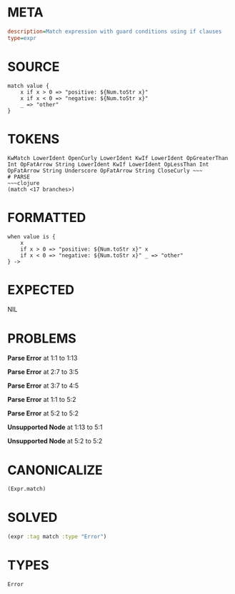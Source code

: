 # META
~~~ini
description=Match expression with guard conditions using if clauses
type=expr
~~~
# SOURCE
~~~roc
match value {
    x if x > 0 => "positive: ${Num.toStr x}"
    x if x < 0 => "negative: ${Num.toStr x}"
    _ => "other"
}
~~~
# TOKENS
~~~text
KwMatch LowerIdent OpenCurly LowerIdent KwIf LowerIdent OpGreaterThan Int OpFatArrow String LowerIdent KwIf LowerIdent OpLessThan Int OpFatArrow String Underscore OpFatArrow String CloseCurly ~~~
# PARSE
~~~clojure
(match <17 branches>)
~~~
# FORMATTED
~~~roc
when value is {
	x
	if x > 0 => "positive: ${Num.toStr x}" x
	if x < 0 => "negative: ${Num.toStr x}" _ => "other"
} -> 
~~~
# EXPECTED
NIL
# PROBLEMS
**Parse Error**
at 1:1 to 1:13

**Parse Error**
at 2:7 to 3:5

**Parse Error**
at 3:7 to 4:5

**Parse Error**
at 1:1 to 5:2

**Parse Error**
at 5:2 to 5:2

**Unsupported Node**
at 1:13 to 5:1

**Unsupported Node**
at 5:2 to 5:2

# CANONICALIZE
~~~clojure
(Expr.match)
~~~
# SOLVED
~~~clojure
(expr :tag match :type "Error")
~~~
# TYPES
~~~roc
Error
~~~
